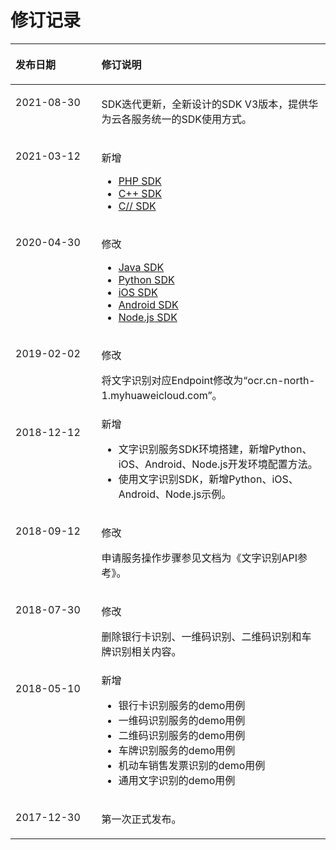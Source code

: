 # 修订记录<a name="ocr_04_0019"></a>

<a name="table17991144175418"></a>
<table><thead align="left"><tr id="row17799844165411"><th class="cellrowborder" valign="top" width="27.27%" id="mcps1.1.3.1.1"><p id="p1079974416545"><a name="p1079974416545"></a><a name="p1079974416545"></a><strong id="b080004435416"><a name="b080004435416"></a><a name="b080004435416"></a>发布日期</strong></p>
</th>
<th class="cellrowborder" valign="top" width="72.72999999999999%" id="mcps1.1.3.1.2"><p id="p1880054416549"><a name="p1880054416549"></a><a name="p1880054416549"></a><strong id="b12800134418543"><a name="b12800134418543"></a><a name="b12800134418543"></a>修订说明</strong></p>
</th>
</tr>
</thead>
<tbody><tr id="row13312193895413"><td class="cellrowborder" valign="top" width="27.27%" headers="mcps1.1.3.1.1 "><p id="p83121938125410"><a name="p83121938125410"></a><a name="p83121938125410"></a>2021-08-30</p>
</td>
<td class="cellrowborder" valign="top" width="72.72999999999999%" headers="mcps1.1.3.1.2 "><p id="p531210388545"><a name="p531210388545"></a><a name="p531210388545"></a>SDK迭代更新，全新设计的SDK V3版本，提供华为云各服务统一的SDK使用方式。</p>
</td>
</tr>
<tr id="row19196165214281"><td class="cellrowborder" valign="top" width="27.27%" headers="mcps1.1.3.1.1 "><p id="p13196105219288"><a name="p13196105219288"></a><a name="p13196105219288"></a>2021-03-12</p>
</td>
<td class="cellrowborder" valign="top" width="72.72999999999999%" headers="mcps1.1.3.1.2 "><p id="p81971552112818"><a name="p81971552112818"></a><a name="p81971552112818"></a>新增</p>
<a name="ul28696432917"></a><a name="ul28696432917"></a><ul id="ul28696432917"><li><a href="PHP-SDK.md">PHP SDK</a></li><li><a href="C++-SDK.md">C++ SDK</a></li><li><a href="C-SDK.md">C// SDK</a></li></ul>
</td>
</tr>
<tr id="row1242615188216"><td class="cellrowborder" valign="top" width="27.27%" headers="mcps1.1.3.1.1 "><p id="p17427118172114"><a name="p17427118172114"></a><a name="p17427118172114"></a>2020-04-30</p>
</td>
<td class="cellrowborder" valign="top" width="72.72999999999999%" headers="mcps1.1.3.1.2 "><p id="p4427151817215"><a name="p4427151817215"></a><a name="p4427151817215"></a>修改</p>
<a name="ul3309548214"></a><a name="ul3309548214"></a><ul id="ul3309548214"><li><a href="Java-SDK-0.md">Java SDK</a></li><li><a href="Python-SDK-1.md">Python SDK</a></li><li><a href="iOS-SDK.md">iOS SDK</a></li><li><a href="Android-SDK.md">Android SDK</a></li><li><a href="Node-js-SDK.md">Node.js SDK</a></li></ul>
</td>
</tr>
<tr id="row173482083420"><td class="cellrowborder" valign="top" width="27.27%" headers="mcps1.1.3.1.1 "><p id="p14866122193313"><a name="p14866122193313"></a><a name="p14866122193313"></a>2019-02-02</p>
</td>
<td class="cellrowborder" valign="top" width="72.72999999999999%" headers="mcps1.1.3.1.2 "><p id="p1555082816408"><a name="p1555082816408"></a><a name="p1555082816408"></a>修改</p>
<p id="p20872142263311"><a name="p20872142263311"></a><a name="p20872142263311"></a>将文字识别对应Endpoint修改为“ocr.cn-north-1.myhuaweicloud.com”。</p>
</td>
</tr>
<tr id="row156441912147"><td class="cellrowborder" valign="top" width="27.27%" headers="mcps1.1.3.1.1 "><p id="p176541918146"><a name="p176541918146"></a><a name="p176541918146"></a>2018-12-12</p>
</td>
<td class="cellrowborder" valign="top" width="72.72999999999999%" headers="mcps1.1.3.1.2 "><div class="p" id="p129863510403"><a name="p129863510403"></a><a name="p129863510403"></a>新增<a name="ul1072793719402"></a><a name="ul1072793719402"></a><ul id="ul1072793719402"><li>文字识别服务SDK环境搭建，新增Python、iOS、Android、Node.js开发环境配置方法。</li><li>使用文字识别SDK，新增Python、iOS、Android、Node.js示例。</li></ul>
</div>
</td>
</tr>
<tr id="row694993413316"><td class="cellrowborder" valign="top" width="27.27%" headers="mcps1.1.3.1.1 "><p id="p595043416332"><a name="p595043416332"></a><a name="p595043416332"></a>2018-09-12</p>
</td>
<td class="cellrowborder" valign="top" width="72.72999999999999%" headers="mcps1.1.3.1.2 "><p id="p19416440104011"><a name="p19416440104011"></a><a name="p19416440104011"></a>修改</p>
<p id="p185053473333"><a name="p185053473333"></a><a name="p185053473333"></a>申请服务操作步骤参见文档为<span id="cite0730145517382"><a name="cite0730145517382"></a><a name="cite0730145517382"></a>《文字识别API参考》</span>。</p>
</td>
</tr>
<tr id="row119581511143110"><td class="cellrowborder" valign="top" width="27.27%" headers="mcps1.1.3.1.1 "><p id="p566012492100"><a name="p566012492100"></a><a name="p566012492100"></a>2018-07-30</p>
</td>
<td class="cellrowborder" valign="top" width="72.72999999999999%" headers="mcps1.1.3.1.2 "><p id="p37721442124011"><a name="p37721442124011"></a><a name="p37721442124011"></a>修改</p>
<p id="p81251810119"><a name="p81251810119"></a><a name="p81251810119"></a>删除银行卡识别、一维码识别、二维码识别和车牌识别相关内容。</p>
</td>
</tr>
<tr id="row1348491443312"><td class="cellrowborder" valign="top" width="27.27%" headers="mcps1.1.3.1.1 "><p id="p1548461403317"><a name="p1548461403317"></a><a name="p1548461403317"></a>2018-05-10</p>
</td>
<td class="cellrowborder" valign="top" width="72.72999999999999%" headers="mcps1.1.3.1.2 "><div class="p" id="p1524813456403"><a name="p1524813456403"></a><a name="p1524813456403"></a>新增<a name="ul9913134764010"></a><a name="ul9913134764010"></a><ul id="ul9913134764010"><li>银行卡识别服务的demo用例</li><li>一维码识别服务的demo用例</li><li>二维码识别服务的demo用例</li><li>车牌识别服务的demo用例</li><li>机动车销售发票识别的demo用例</li><li>通用文字识别的demo用例</li></ul>
</div>
</td>
</tr>
<tr id="row68008445545"><td class="cellrowborder" valign="top" width="27.27%" headers="mcps1.1.3.1.1 "><p id="p10800104417545"><a name="p10800104417545"></a><a name="p10800104417545"></a>2017-12-30</p>
</td>
<td class="cellrowborder" valign="top" width="72.72999999999999%" headers="mcps1.1.3.1.2 "><p id="p208007445546"><a name="p208007445546"></a><a name="p208007445546"></a>第一次正式发布。</p>
</td>
</tr>
</tbody>
</table>

